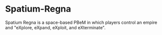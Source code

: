 # Spatium-Regna

Spatium Regna is a space-based PBeM in which players control an empire and "eXplore, eXpand, eXploit, and eXterminate".